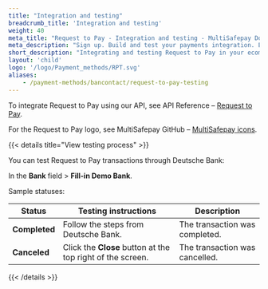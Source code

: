 ```yaml
---
title: "Integration and testing"
breadcrumb_title: 'Integration and testing'
weight: 40
meta_title: "Request to Pay - Integration and testing - MultiSafepay Docs"
meta_description: "Sign up. Build and test your payments integration. Explore our products and services. Use our API Reference, SDKs, and wrappers. Get support."
short_description: "Integrating and testing Request to Pay in your ecommerce platform"
layout: 'child'
logo: '/logo/Payment_methods/RPT.svg'
aliases:
    - /payment-methods/bancontact/request-to-pay-testing
---
```


To integrate Request to Pay using our API, see API Reference – [Request to Pay](/api/#directbanktransfer).

For the Request to Pay logo, see MultiSafepay GitHub – [MultiSafepay icons](https://github.com/MultiSafepay/MultiSafepay-icons).

{{< details title="View testing process" >}}

You can test Request to Pay transactions through Deutsche Bank: 

In the **Bank** field > **Fill-in Demo Bank**. 

Sample statuses:

| Status    | Testing instructions | Description              |
| --------- | ----------------------- | ----------------------- |
| **Completed** | Follow the steps from Deutsche Bank. | The transaction was completed. |
| **Canceled** | Click the **Close** button at the top right of the screen. | The transaction was cancelled. |

{{< /details >}}